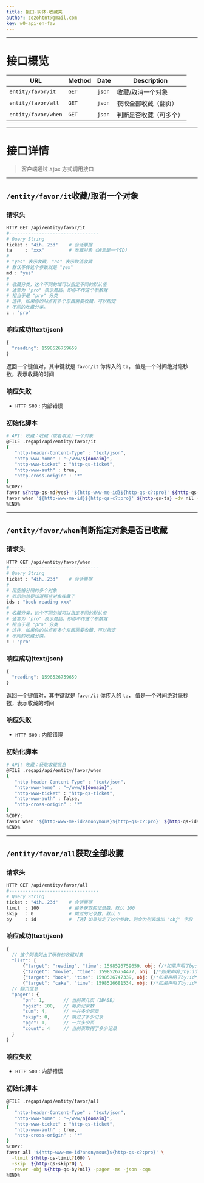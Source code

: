 ```yaml
---
title: 接口·实体·收藏夹
author: zozohtnt@gmail.com
key: w0-api-en-fav
---
```


--------------------------------------
# 接口概览

  URL                |Method| Date | Description
---------------------|------|------|----------
`entity/favor/it`    |`GET` |`json`| 收藏/取消一个对象
`entity/favor/all`   |`GET` |`json`| 获取全部收藏（翻页）
`entity/favor/when`  |`GET` |`json`| 判断是否收藏（可多个）

--------------------------------------
# 接口详情

> 客户端通过 `Ajax` 方式调用接口

--------------------------------------
## `/entity/favor/it`收藏/取消一个对象

### 请求头

```bash
HTTP GET /api/entity/favor/it
#---------------------------------
# Query String
ticket : "4ih..23d"    # 会话票据
ta     : "xxx"         # 收藏对象（通常是一个ID）
#
# "yes" 表示收藏, "no" 表示取消收藏
# 默认不传这个参数就是 "yes"
md : "yes"
#
# 收藏分类，这个不同的域可以指定不同的默认值
# 通常为 "pro" 表示商品。即你不传这个参数就
# 相当于是 "pro" 分类
# 这样，如果你的站点有多个东西需要收藏，可以指定
# 不同的收藏分类。
c : "pro"
```

### 响应成功(text/json)

```js
{
  "reading": 1598526759659
}
```

返回一个键值对，其中键就是 `favor/it` 你传入的 `ta`，
值是一个时间绝对毫秒数，表示收藏的时间

### 响应失败

- `HTTP 500` : 内部错误

### 初始化脚本

```bash
# API: 收藏：收藏（或者取消）一个对象
@FILE .regapi/api/entity/favor/it
{
   "http-header-Content-Type" : "text/json",
   "http-www-home" : "~/www/${domain}",
   "http-www-ticket" : "http-qs-ticket",
   "http-www-auth" : true,
   "http-cross-origin" : "*"
}
%COPY:
favor ${http-qs-md?yes} '${http-www-me-id}${http-qs-c?:pro}' ${http-qs-ta?nothing} -json -cqn -quiet;
favor when '${http-www-me-id}${http-qs-c?:pro}' ${http-qs-ta} -dv nil -ms -json -cqn;
%END%
```

--------------------------------------
## `/entity/favor/when`判断指定对象是否已收藏

### 请求头

```bash
HTTP GET /api/entity/favor/when
#---------------------------------
# Query String
ticket : "4ih..23d"    # 会话票据
#
# 用空格分隔的多个对象
# 表示你想要知道那些对象收藏了
ids : "book reading xxx"
#
# 收藏分类，这个不同的域可以指定不同的默认值
# 通常为 "pro" 表示商品。即你不传这个参数就
# 相当于是 "pro" 分类
# 这样，如果你的站点有多个东西需要收藏，可以指定
# 不同的收藏分类。
c : "pro"
```

### 响应成功(text/json)

```js
{
  "reading": 1598526759659
}
```

返回一个键值对，其中键就是 `favor/it` 你传入的 `ta`，
值是一个时间绝对毫秒数，表示收藏的时间

### 响应失败

- `HTTP 500` : 内部错误

### 初始化脚本

```bash
# API: 收藏：获取收藏信息
@FILE .regapi/api/entity/favor/when
{
   "http-header-Content-Type" : "text/json",
   "http-www-home" : "~/www/${domain}",
   "http-www-ticket" : "http-qs-ticket",
   "http-www-auth" : false,
   "http-cross-origin" : "*"
}
%COPY:
favor when '${http-www-me-id?anonymous}${http-qs-c?:pro}' ${http-qs-ids} -dv nil -ms -json -cq
%END%
```

--------------------------------------
## `/entity/favor/all`获取全部收藏

### 请求头

```bash
HTTP GET /api/entity/favor/all
#---------------------------------
# Query String
ticket : "4ih..23d"    # 会话票据
limit  : 100           # 最多获取的记录数，默认 100
skip   : 0             # 跳过的记录数，默认 0
by     : id            # 【选】如果指定了这个参数，则会为列表增加 "obj" 字段
```

### 响应成功(text/json)

```js
{
  // 这个列表列出了所有的收藏对象
  "list": [
      {"target": "reading", "time": 1598526759659, obj: {/*如果声明了by:id*/}},
      {"target": "movie", "time": 1598526754477, obj: {/*如果声明了by:id*/}},
      {"target": "book", "time": 1598526747339, obj: {/*如果声明了by:id*/}},
      {"target": "cake", "time": 1598526681534, obj: {/*如果声明了by:id*/}],
  // 翻页信息
  "pager": {
      "pn": 1,       // 当前第几页（1BASE）
      "pgsz": 100,   // 每页记录数
      "sum": 4,      // 一共多少记录
      "skip": 0,     // 跳过了多少记录
      "pgc": 1,      // 一共多少页
      "count": 4     // 当前页取得了多少记录
  }
}
```

### 响应失败

- `HTTP 500` : 内部错误

### 初始化脚本

```bash
@FILE .regapi/api/entity/favor/all
{
   "http-header-Content-Type" : "text/json",
   "http-www-home" : "~/www/${domain}",
   "http-www-ticket" : "http-qs-ticket",
   "http-www-auth" : true,
   "http-cross-origin" : "*"
}
%COPY:
favor all '${http-www-me-id?anonymous}${http-qs-c?:pro}' \
  -limit ${http-qs-limit?100} \
  -skip  ${http-qs-skip?0} \
  -rever -obj ${http-qs-by?nil} -pager -ms -json -cqn
%END%
```